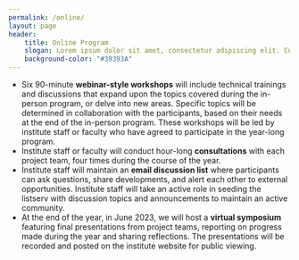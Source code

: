 ```yaml
---
permalink: /online/
layout: page
header: 
    title: Online Program
    slogan: Lorem ipsum dolor sit amet, consectetur adipiscing elit. Curabitur ac risus leo. Nulla vel porttitor lorem. Sed eget neque laoreet, lacinia risus in, pulvinar mauris. Vivamus dignissim euismod euismod.
    background-color: "#39393A"
---
```


- Six 90-minute **webinar-style workshops** will include technical trainings and discussions that expand  upon the topics covered during the in-person program, or delve into new areas. Specific topics will be determined in collaboration with the participants, based on their needs at the end of the in-person  program. These workshops will be led by institute staff or faculty who have agreed to participate in the year-long program. 
- Institute staff or faculty will conduct hour-long **consultations** with each project team, four times during the course of the year. 
- Institute staff will maintain an **email discussion list** where participants can ask questions, share developments, and alert each other to external opportunities. Institute staff will take an active role in  seeding the listserv with discussion topics and announcements to maintain an active community. 
- At the end of the year, in June 2023, we will host a **virtual symposium** featuring final presentations from project teams, reporting on progress made during the year and sharing reflections. The  presentations will be recorded and posted on the institute website for public viewing. 
